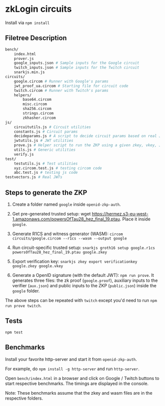 # zkLogin circuits

Install via `npm install`

## Filetree Description

```bash
bench/
    index.html
    prover.js
    google_inputs.json # Sample inputs for the Google circuit
    twitch_inputs.json # Sample inputs for the Twitch circuit
    snarkjs.min.js
circuits/
    google.circom # Runner with Google's params
    jwt_proof_ua.circom # Starting file for circuit code
    twitch.circom # Runner with Twitch's params
    helpers/
        base64.circom
        misc.circom
        sha256.circom
        strings.circom
        zkhasher.circom
js/
    circuitutils.js # Circuit utilities
    constants.js # Circuit params
    decideparams.js # A script to decide circuit params based on real JWTs
    jwtutils.js # JWT utilities
    prove.js # Helper script to run the ZKP using a given zkey, vkey, JWT
    utils.js # Generic utilities
    verify.js
test/
    testutils.js # Test utilities
    xyz.circom.test.js # testing circom code
    abc.test.js # testing js code
testvectors.js # Real JWTs
```

## Steps to generate the ZKP

1. Create a folder named `google` inside `openid-zkp-auth`.

2. Get pre-generated trusted setup: wget https://hermez.s3-eu-west-1.amazonaws.com/powersOfTau28_hez_final_19.ptau. Place it inside `google`.

3. Generate R1CS and witness generator (WASM): `circom circuits/google.circom --r1cs --wasm --output google`

4. Run circuit-specific trusted setup: `snarkjs groth16 setup google.r1cs powersOfTau28_hez_final_19.ptau google.zkey`

5. Export verification key: `snarkjs zkey export verificationkey google.zkey google.vkey`

6. Generate a OpenID signature (with the default JWT): ``npm run prove``. It generates three files: the zk proof (`google.proof`), auxiliary inputs to the verifier (`aux.json`) and public inputs to the ZKP (`public.json`) inside the `google` folder.

The above steps can be repeated with `twitch` except you'd need to run ``npm run prove twitch``.

## Tests

``npm test``

## Benchmarks

Install your favorite http-server and start it from `openid-zkp-auth`. 

For example, do `npm install -g http-server` and run `http-server`.

Open `bench/index.html` in a browser and click on Google / Twitch buttons to start respective benchmarks. The timings are displayed in the console.

Note: These benchmarks assume that the zkey and wasm files are in the respective folders.